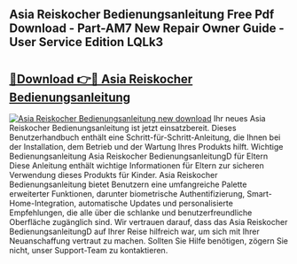 ## Asia Reiskocher Bedienungsanleitung Free Pdf Download - Part-AM7 New Repair Owner Guide - User Service Edition LQLk3

# <h2><a href="http://df53k1q.blite.top/?on=Asia+Reiskocher+Bedienungsanleitung">🔗Download 👉🔴 Asia Reiskocher Bedienungsanleitung</a></h2>

[![Asia Reiskocher Bedienungsanleitung new download](https://i.imgur.com/lujVjoI.png)](http://df53k1q.blite.top/?on=Asia+Reiskocher+Bedienungsanleitung)
Ihr neues Asia Reiskocher Bedienungsanleitung ist jetzt einsatzbereit. Dieses Benutzerhandbuch enthält eine Schritt-für-Schritt-Anleitung, die Ihnen bei der Installation, dem Betrieb und der Wartung Ihres Produkts hilft. Wichtige Bedienungsanleitung Asia Reiskocher BedienungsanleitungD für Eltern Diese Anleitung enthält wichtige Informationen für Eltern zur sicheren Verwendung dieses Produkts für Kinder. Asia Reiskocher Bedienungsanleitung bietet Benutzern eine umfangreiche Palette erweiterter Funktionen, darunter biometrische Authentifizierung, Smart-Home-Integration, automatische Updates und personalisierte Empfehlungen, die alle über die schlanke und benutzerfreundliche Oberfläche zugänglich sind. Wir vertrauen darauf, dass das Asia Reiskocher BedienungsanleitungD auf Ihrer Reise hilfreich war, um sich mit Ihrer Neuanschaffung vertraut zu machen. Sollten Sie Hilfe benötigen, zögern Sie nicht, unser Support-Team zu kontaktieren.
